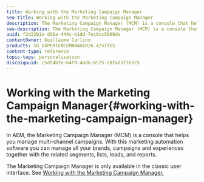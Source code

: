 ```yaml
---
title: Working with the Marketing Campaign Manager
seo-title: Working with the Marketing Campaign Manager
description: The Marketing Campaign Manager (MCM) is a console that helps you manage multi-channel campaigns
seo-description: The Marketing Campaign Manager (MCM) is a console that helps you manage multi-channel campaigns
uuid: f2d22b1e-d90a-444c-b1dd-7ec9cc5806de
contentOwner: Guillaume Carlino
products: SG_EXPERIENCEMANAGER/6.4/SITES
content-type: reference
topic-tags: personalization
discoiquuid: c5d54bfe-64f9-4ad6-b575-c0fad377e7c5
---
```


# Working with the Marketing Campaign Manager{#working-with-the-marketing-campaign-manager}

In AEM, the Marketing Campaign Manager (MCM) is a console that helps you manage multi-channel campaigns. With this marketing automation software you can manage all your brands, campaigns and experiences together with the related segments, lists, leads, and reports.

The Marketing Campaign Manager is only available in the classic user interface. See [Working with the Marketing Campaign Manager.](../../../sites/classic-ui-authoring/using/classic-personalization-campaigns-mktg-manager.md)
